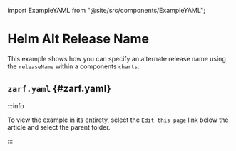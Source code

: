 import ExampleYAML from "@site/src/components/ExampleYAML";

# Helm Alt Release Name

This example shows how you can specify an alternate release name using the `releaseName` within a components `charts`.

## `zarf.yaml` {#zarf.yaml}

:::info

To view the example in its entirety, select the `Edit this page` link below the article and select the parent folder.

:::

<ExampleYAML example="helm-alt-release-name" showLink={false} />
